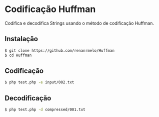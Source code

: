 # Codificação Huffman
Codifica e decodifica Strings usando o método de codificação Huffman.

## Instalação 
```bash
$ git clone https://github.com/renanrmelo/Huffman
$ cd Huffman
```


## Codificação

```bash
$ php test.php -e input/002.txt
```
## Decodificação
```bash
$ php test.php -d compressed/001.txt
```
